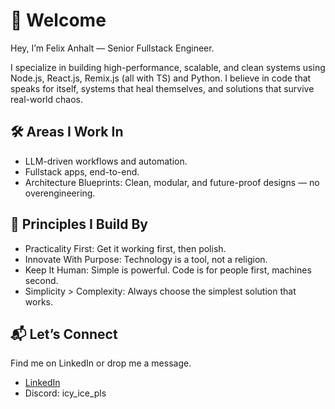 # 👋 Welcome

Hey, I’m Felix Anhalt — Senior Fullstack Engineer.

I specialize in building high-performance, scalable, and clean systems using Node.js, React.js, Remix.js (all with TS) and Python.
I believe in code that speaks for itself, systems that heal themselves, and solutions that survive real-world chaos.

## 🛠️ Areas I Work In
*	LLM-driven workflows and automation.
*	Fullstack apps, end-to-end.
*	Architecture Blueprints: Clean, modular, and future-proof designs — no overengineering.

## 🧠 Principles I Build By
*	Practicality First: Get it working first, then polish.
*	Innovate With Purpose: Technology is a tool, not a religion.
*	Keep It Human: Simple is powerful. Code is for people first, machines second.
*   Simplicity > Complexity: Always choose the simplest solution that works.


## 📬 Let’s Connect

Find me on LinkedIn or drop me a message.
- [LinkedIn](https://www.linkedin.com/in/felix-anhalt-735694155/)
- Discord: icy_ice_pls

